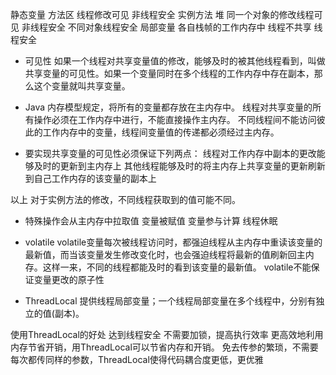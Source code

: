 静态变量 方法区 线程修改可见 非线程安全
实例方法 堆 同一个对象的修改线程可见 非线程安全 不同对象线程安全
局部变量 各自栈帧的工作内存中 线程不共享 线程安全

- 可见性
如果一个线程对共享变量值的修改，能够及时的被其他线程看到，叫做共享变量的可见性。如果一个变量同时在多个线程的工作内存中存在副本，那么这个变量就叫共享变量。

- Java 内存模型规定，将所有的变量都存放在主内存中。
线程对共享变量的所有操作必须在工作内存中进行，不能直接操作主内存。
不同线程间不能访问彼此的工作内存中的变量，线程间变量值的传递都必须经过主内存。

- 要实现共享变量的可见性必须保证下列两点：
线程对工作内存中副本的更改能够及时的更新到主内存上
其他线程能够及时的将主内存上共享变量的更新刷新到自己工作内存的该变量的副本上

以上 对于实例方法的修改，不同线程获取到的值可能不同。

- 特殊操作会从主内存中拉取值
变量被赋值
变量参与计算
线程休眠

- volatile
volatile变量每次被线程访问时，都强迫线程从主内存中重读该变量的最新值，而当该变量发生修改变化时，也会强迫线程将最新的值刷新回主内存。这样一来，不同的线程都能及时的看到该变量的最新值。
volatile不能保证变量更改的原子性

- ThreadLocal
提供线程局部变量；一个线程局部变量在多个线程中，分别有独立的值(副本)。

使用ThreadLocal的好处
达到线程安全
不需要加锁，提高执行效率
更高效地利用内存节省开销，用ThreadLocal可以节省内存和开销。
免去传参的繁琐，不需要每次都传同样的参数，ThreadLocal使得代码耦合度更低，更优雅
